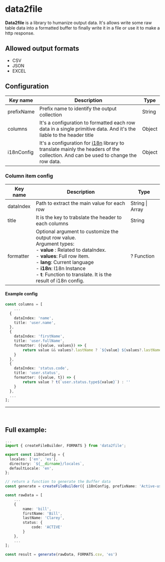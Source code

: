# data2file
**Data2file** is a library to humanize output data. It's allows write some raw table data into a formatted buffer to finally write it in a file or use it to make a http response.

## Allowed output formats

- CSV
- JSON
- EXCEL

## Configuration

| Key name | Description | Type |
| ----------- | ----------- | ---- |
| prefixName | Prefix name to identify the output collection | String |
| columns | It's a configuration to formatted each row data in a single primitive data. And it's the liable to the header title | Object |
| i18nConfig | It's a configuration for [i18n](https://github.com/mashpie/i18n-node) library to translate mainly the headers of the collection. And can be used to change the row data. | Object |

### Column item config

| Key name | Description | Type |
| ----------- | ----------- | ---- |
| dataIndex | Path to extract the main value for each row | String \\| Array |
| title | It is the key to trabslate the header to each columns | String |
| formatter | Optional argument to customize the output row value. <br> Argument types: <br> - **value** : Related to dataIndex. <br> - **values**: Full row item. <br> - **lang**: Current language <br> - **i18n**: I18n Instance <br> - **t**: Function to translate. It is the result of i18n config. | ? Function |


#### Example config

```ts
const columns = [
    ...
  {
    dataIndex: 'name',
    title: 'user.name',
  },
  {
    dataIndex: 'firstName',
    title: 'user.fullName',
    formatter: ({value, values}) => {
        return value && values?.lastName ? `${value} ${values?.lastName}`: value;
    }
  },
  {
    dataIndex: 'status.code',
    title: 'user.status',
    formatter: ({value, t}) => {
        return value ? t(`user.status.type${value}`) : ''
    }
  },
  ...
];
```
----
<br>

## Full example:

```ts
...
import { createFileBuilder, FORMATS } from 'data2file';

export const i18nConfig = {
  locales: ['en', 'es'],
  directory: `${__dirname}/locales`,
  defaultLocale: 'en',
};

// return a function to generate the Buffer data
const generate = createFileBuilder({ i18nConfig, prefixName: 'Active-users', columns });

const rawData = [
    ...
    {
        name: 'bill',
        firstName: 'Bill',
        lastName: 'Clarey',
        status: {
            code: 'ACTIVE'
        }
    },
    ...
];

const result = generate(rawData, FORMATS.csv, 'es')
```